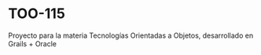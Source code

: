 # TOO-115
Proyecto para la materia Tecnologías Orientadas a Objetos, desarrollado en Grails + Oracle
